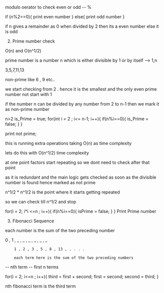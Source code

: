 modulo oerator to check even or odd
-- %

if (n%2==0){
    print even number
} else{
    print odd number
}

if n gives a remainder as 0 when divided by 2 then its a even number else it is odd



2. Prime number check

O(n) and O(n^1/2)

prime number is a number n which is either divisible by 1 or by itself --> 1,n

3,5,7,11,13


non-prime like 6 , 9 etc..

we start checking from 2 . hence it is the smallest and the only even prime number not start with 1

if the number n can be divided by any number from 2 to n-1 then we mark it as non-prime number

n>2
is_Prime = true;
for(int i = 2 ; i<= n-1; i++){
    if(n%i==0){
        is_Prime = false;
    }
}

print not prime;


this is running extra operations
taking O(n) as time complexity


lets do this with O(n^1/2) time complexity


at one point factors start repeating so we dont need to check after that point


as it is redundant and the main logic gets checked as soon as the divisible number is found hence marked as not prime


n^1/2 * n^1/2 is the point where it starts getting repeated

so we can check till n^1/2 and stop

for(i = 2; i*i <=n ; i++){
    if(n%i==0){
        isPrime = false;
    }
}
Print Prime number










3. Fibonacci Sequence

each number is the sum of the two preceding number

0 , 1 , _ , _ , _ , _ , _ , _
        
        
        1 , 2 , 3 , 5 , 8 , 13 , . . . .

        each term here is the sum of the two preceding numbers


-- nth term 
-- first n terms 


for(i = 2; i<=n ; i++){
    third = first + second;
    first = second;
    second = third;
}


nth fibonacci term is the third term